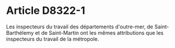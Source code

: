 # Article D8322-1

Les inspecteurs du travail des départements d'outre-mer, de Saint-Barthélemy et de Saint-Martin ont les mêmes attributions que les inspecteurs du travail de la métropole.